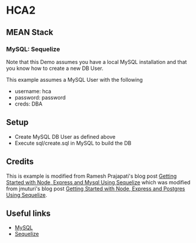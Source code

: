 # HCA2
## MEAN Stack
### MySQL: Sequelize

Note that this Demo assumes you have a local MySQL installation and that you know how to create a new DB User. 

This example assumes a MySQL User with the following
+ username: hca
+ password: password
+ creds: DBA


## Setup
+ Create MySQL DB User as defined above
+ Execute sql/create.sql in MySQL to build the DB


## Credits
This is example is modified from Ramesh Prajapati's blog post [Getting Started with Node, Express and Mysql Using Sequelize](https://medium.com/@prajramesh93/getting-started-with-node-express-and-mysql-using-sequelize-ed1225afc3e0) which was modified from jmuturi's blog post [Getting Started with Node, Express and Postgres Using Sequelize](https://scotch.io/tutorials/getting-started-with-node-express-and-postgres-using-sequelize).


## Useful links
* [MySQL](https://www.mysql.com/)
* [Sequelize](http://docs.sequelizejs.com/)

